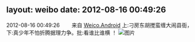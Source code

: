 layout: weibo
date: 2012-08-16 00:49:26
---
2012-08-16 00:49:26  &nbsp;&nbsp;&nbsp;&nbsp;&nbsp;&nbsp; 来自 <a href="http://app.weibo.com/t/feed/l4RWD" rel="nofollow">Weico.Android</a>
上:刁房东胡搅蛮缠大闹县衙，下:真少年不怕折腾据理力争。批:看谁比谁横 ！  ​​​
![图片](https://ww1.sinaimg.cn/large/6d2a6003jw1dvxultn5ovj.jpg)

